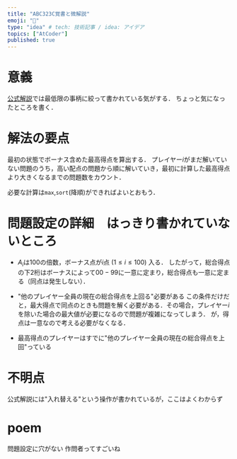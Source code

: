```yaml
---
title: "ABC323C覚書と微解説"
emoji: "📘"
type: "idea" # tech: 技術記事 / idea: アイデア
topics: ["AtCoder"]
published: true
---
```


# 意義
[公式解説](https://atcoder.jp/contests/abc323/editorial/7355)では最低限の事柄に絞って書かれている気がする．
ちょっと気になったところを書く．

# 解法の要点
最初の状態でボーナス含めた最高得点を算出する．
プレイヤー$i$がまだ解いていない問題のうち，高い配点の問題から順に解いていき，最初に計算した最高得点より大きくなるまでの問題数をカウント．

必要な計算は`max`,`sort`(降順)ができればよいとおもう．


# 問題設定の詳細　はっきり書かれていないところ
* $A_i$は100の倍数，ボーナス点が$i$点 ($1\le i\le 100$) 入る．
    したがって，総合得点の下2桁はボーナスによって$00-99$に一意に定まり，総合得点も一意に定まる（同点は発生しない）．

* "他のプレイヤー全員の現在の総合得点を上回る"必要がある
    この条件だけだと，最大得点で同点のときも問題を解く必要がある．その場合，プレイヤー$i$を除いた場合の最大値が必要になるので問題が複雑になってしまう．
    が，得点は一意なので考える必要がなくなる．

* 最高得点のプレイヤーはすでに"他のプレイヤー全員の現在の総合得点を上回"っている

# 不明点
公式解説には"入れ替える"という操作が書かれているが，ここはよくわからず

# poem
問題設定に穴がない
作問者ってすごいね
